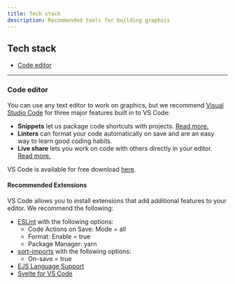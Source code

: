 ```yaml
---
title: Tech stack
description: Recommended tools for building graphics
---
```


## Tech stack

- [Code editor](#code-editor)

---

### Code editor

You can use any text editor to work on graphics, but we recommend [Visual Studio Code](https://code.visualstudio.com/) for three major features built in to VS Code:

- **Snippets** let us package code shortcuts with projects. [Read more.](https://code.visualstudio.com/docs/editor/userdefinedsnippets)
- **Linters** can format your code automatically on save and are an easy way to learn good coding habits.
- **Live share** lets you work on code with others directly in your editor. [Read more.](https://code.visualstudio.com/blogs/2017/11/15/live-share)

VS Code is available for free download [here](https://code.visualstudio.com/).

#### Recommended Extensions

VS Code allows you to install extensions that add additional features to your editor. We recommend the following:

- [ESLint](https://marketplace.visualstudio.com/items?itemName=dbaeumer.vscode-eslint) with the following options:
  - Code Actions on Save: Mode = all
  - Format: Enable = true
  - Package Manager: yarn
- [sort-imports](https://marketplace.visualstudio.com/items?itemName=amatiasq.sort-imports) with the following options:
  - On-save = true
- [EJS Language Support](https://marketplace.visualstudio.com/items?itemName=DigitalBrainstem.javascript-ejs-support)
- [Svelte for VS Code](https://marketplace.visualstudio.com/items?itemName=svelte.svelte-vscode)
